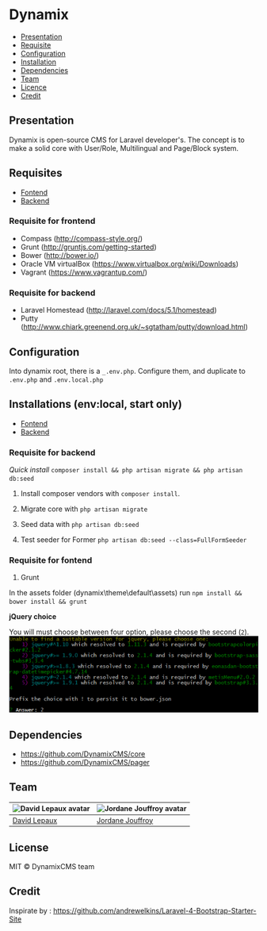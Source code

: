 # Dynamix

- [Presentation](#presentation)
- [Requisite](#requisites)
- [Configuration](#configuration)
- [Installation](#installations)
- [Dependencies](#dependencies)
- [Team](#team)
- [Licence](#licence)
- [Credit](#credit)

## <a name="presentation"></a> Presentation
Dynamix is open-source CMS for Laravel developer's. The concept is to make a solid core with User/Role, Multilingual and Page/Block system.


## <a name="requisites"></a> Requisites

- [Fontend](#requisite-fontend)
- [Backend](#requisite-backend)

### <a name="requisite-fontend"></a> Requisite for frontend
  * Compass (http://compass-style.org/)
  * Grunt (http://gruntjs.com/getting-started)
  * Bower (http://bower.io/)
  * Oracle VM virtualBox (https://www.virtualbox.org/wiki/Downloads)
  * Vagrant (https://www.vagrantup.com/)

### <a name="requisite-backend"></a> Requisite for backend
  * Laravel Homestead (http://laravel.com/docs/5.1/homestead)
  * Putty (http://www.chiark.greenend.org.uk/~sgtatham/putty/download.html)


## <a name="configuration"></a> Configuration
Into dynamix root, there is a `_.env.php`. Configure them, and duplicate to `.env.php` and `.env.local.php`


## <a name="installations"></a> Installations (env:local, start only)

- [Fontend](#installation-fontend)
- [Backend](#installation-backend)
     
### <a name="installation-backend"></a> Requisite for backend

*Quick install* `composer install && php artisan migrate && php artisan db:seed`

1. Install composer vendors with `composer install`.

2. Migrate core with `php artisan migrate`

3. Seed data with `php artisan db:seed`

4. Test seeder for Former `php artisan db:seed --class=FullFormSeeder`


### <a name="installation-fontend"></a> Requisite for fontend

1. Grunt

In the assets folder (dynamix\theme\default\assets) run `npm install && bower install && grunt`

**jQuery choice**

You will must choose between four option, please choose the second (`2`).
![](doc/bower-choice.png)

## <a name="dependencies"></a> Dependencies
 - https://github.com/DynamixCMS/core
 - https://github.com/DynamixCMS/pager

## <a name="team"></a> Team

| ![David Lepaux avatar](http://www.gravatar.com/avatar/06bb57add8f45127272699923ee05edc.png?s=60) | ![Jordane Jouffroy avatar](http://www.gravatar.com/avatar/b60c83acfb5649cea0435ba8d6845659.png?s=60)
|---|---|
| [David Lepaux](https://github.com/dlepaux) | [Jordane Jouffroy](https://github.com/Metrakit)

## <a name="license"></a> License

MIT © DynamixCMS team
       
## <a name="credit"></a> Credit
Inspirate by :
https://github.com/andrewelkins/Laravel-4-Bootstrap-Starter-Site
    
